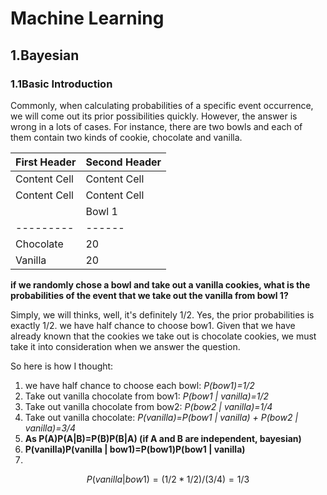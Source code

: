 # Machine Learning

## 1.Bayesian
### 1.1Basic Introduction 
Commonly, when calculating probabilities of a specific event occurrence, we will come out its prior possibilities quickly. However, the answer is wrong in a lots of cases. For instance, there are two bowls and each of them contain two kinds of cookie, chocolate and vanilla.

| First Header  | Second Header |
| ------------- | ------------- |
| Content Cell  | Content Cell  |
| Content Cell  | Content Cell  |
          | Bowl 1 | Bow2 |
--------- | ------ | ---- |
Chocolate | 20 | 10 |
Vanilla   | 20 | 30 |
 
**if we randomly chose a bowl and take out a vanilla cookies, what is the probabilities of the event that we take out the vanilla from bowl 1?**

Simply, we will thinks, well, it's definitely 1/2.
Yes, the prior probabilities is exactly 1/2. we have half chance to choose bow1. Given that we have already known that the cookies we take out is chocolate cookies, we must take it into consideration when we answer the question.

So here is how I thought:

1. we have half chance to choose each bowl: 
*P(bow1)=1/2*
2. Take out vanilla chocolate from bow1: *P(bow1 | vanilla)=1/2*
3. Take out vanilla chocolate from bow2: *P(bow2 | vanilla)=1/4*
4. Take out vanilla chocolate: *P(vanilla)=P(bow1 | vanilla) + P(bow2 | vanilla)=3/4*
5. **As P(A)P(A|B)=P(B)P(B|A) (if A and B are independent, bayesian)**
6. **P(vanilla)P(vanilla | bow1)=P(bow1)P(bow1 | vanilla)**
7. 

```math
 P(vanilla | bow1) = (1/2 * 1/2) / (3/4) = 1/3
```
